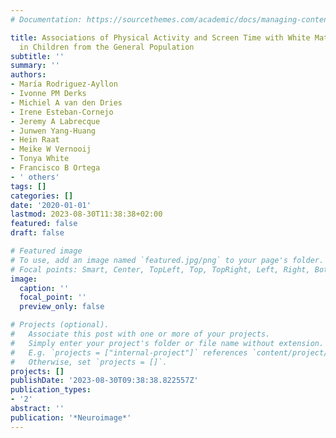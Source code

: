 ```yaml
---
# Documentation: https://sourcethemes.com/academic/docs/managing-content/

title: Associations of Physical Activity and Screen Time with White Matter Microstructure
  in Children from the General Population
subtitle: ''
summary: ''
authors:
- María Rodriguez-Ayllon
- Ivonne PM Derks
- Michiel A van den Dries
- Irene Esteban-Cornejo
- Jeremy A Labrecque
- Junwen Yang-Huang
- Hein Raat
- Meike W Vernooij
- Tonya White
- Francisco B Ortega
- ' others'
tags: []
categories: []
date: '2020-01-01'
lastmod: 2023-08-30T11:38:38+02:00
featured: false
draft: false

# Featured image
# To use, add an image named `featured.jpg/png` to your page's folder.
# Focal points: Smart, Center, TopLeft, Top, TopRight, Left, Right, BottomLeft, Bottom, BottomRight.
image:
  caption: ''
  focal_point: ''
  preview_only: false

# Projects (optional).
#   Associate this post with one or more of your projects.
#   Simply enter your project's folder or file name without extension.
#   E.g. `projects = ["internal-project"]` references `content/project/deep-learning/index.md`.
#   Otherwise, set `projects = []`.
projects: []
publishDate: '2023-08-30T09:38:38.822557Z'
publication_types:
- '2'
abstract: ''
publication: '*Neuroimage*'
---
```

